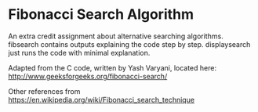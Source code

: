 # Fibonacci Search Algorithm
An extra credit assignment about alternative searching algorithms. fibsearch contains outputs explaining the code step by step. displaysearch just runs the code with minimal explanation.

Adapted from the C code, written by Yash Varyani, located here: http://www.geeksforgeeks.org/fibonacci-search/

Other references from https://en.wikipedia.org/wiki/Fibonacci_search_technique
